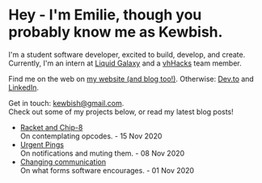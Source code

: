 # Hey - I'm Emilie, though you probably know me as Kewbish. 
I'm a student software developer, excited to build, develop, and create. Currently, I'm an intern at [Liquid Galaxy](https://liquidgalaxy.eu) and a [vhHacks](https://vhhacks.ca) team member.

Find me on the web on [my website (and blog too!)](https://kewbish.github.io/). Otherwise: [Dev.to](https://dev.to/kewbish) and [LinkedIn](https://www.linkedin.com/in/kewbish/).

Get in touch: [kewbish@gmail.com](mailto:kewbish@gmail.com).  
Check out some of my projects below, or read my latest blog posts!

<!--bp-->
- [Racket and Chip-8](https://kewbi.sh/blog/posts/201115/)  
On contemplating opcodes. - 15 Nov 2020
- [Urgent Pings](https://kewbi.sh/blog/posts/201108/)  
On notifications and muting them. - 08 Nov 2020
- [Changing communication](https://kewbi.sh/blog/posts/201101/)  
On what forms software encourages. - 01 Nov 2020
